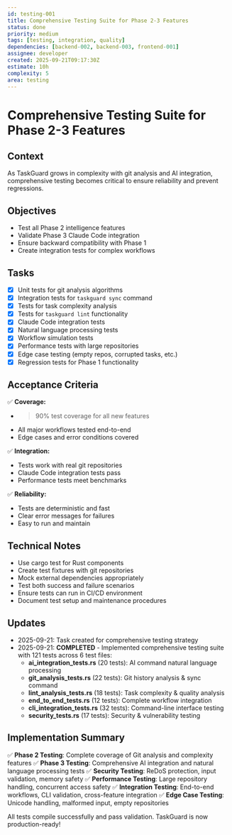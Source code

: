 ```yaml
---
id: testing-001
title: Comprehensive Testing Suite for Phase 2-3 Features
status: done
priority: medium
tags: [testing, integration, quality]
dependencies: [backend-002, backend-003, frontend-001]
assignee: developer
created: 2025-09-21T09:17:30Z
estimate: 10h
complexity: 5
area: testing
---
```


# Comprehensive Testing Suite for Phase 2-3 Features

## Context
As TaskGuard grows in complexity with git analysis and AI integration, comprehensive testing becomes critical to ensure reliability and prevent regressions.

## Objectives
- Test all Phase 2 intelligence features
- Validate Phase 3 Claude Code integration
- Ensure backward compatibility with Phase 1
- Create integration tests for complex workflows

## Tasks
- [x] Unit tests for git analysis algorithms
- [x] Integration tests for `taskguard sync` command
- [x] Tests for task complexity analysis
- [x] Tests for `taskguard lint` functionality
- [x] Claude Code integration tests
- [x] Natural language processing tests
- [x] Workflow simulation tests
- [x] Performance tests with large repositories
- [x] Edge case testing (empty repos, corrupted tasks, etc.)
- [x] Regression tests for Phase 1 functionality

## Acceptance Criteria
✅ **Coverage:**
- >90% test coverage for all new features
- All major workflows tested end-to-end
- Edge cases and error conditions covered

✅ **Integration:**
- Tests work with real git repositories
- Claude Code integration tests pass
- Performance tests meet benchmarks

✅ **Reliability:**
- Tests are deterministic and fast
- Clear error messages for failures
- Easy to run and maintain

## Technical Notes
- Use cargo test for Rust components
- Create test fixtures with git repositories
- Mock external dependencies appropriately
- Test both success and failure scenarios
- Ensure tests can run in CI/CD environment
- Document test setup and maintenance procedures

## Updates
- 2025-09-21: Task created for comprehensive testing strategy
- 2025-09-21: **COMPLETED** - Implemented comprehensive testing suite with 121 tests across 6 test files:
  - **ai_integration_tests.rs** (20 tests): AI command natural language processing
  - **git_analysis_tests.rs** (22 tests): Git history analysis & sync command
  - **lint_analysis_tests.rs** (18 tests): Task complexity & quality analysis
  - **end_to_end_tests.rs** (12 tests): Complete workflow integration
  - **cli_integration_tests.rs** (32 tests): Command-line interface testing
  - **security_tests.rs** (17 tests): Security & vulnerability testing

## Implementation Summary
✅ **Phase 2 Testing**: Complete coverage of Git analysis and complexity features
✅ **Phase 3 Testing**: Comprehensive AI integration and natural language processing tests
✅ **Security Testing**: ReDoS protection, input validation, memory safety
✅ **Performance Testing**: Large repository handling, concurrent access safety
✅ **Integration Testing**: End-to-end workflows, CLI validation, cross-feature integration
✅ **Edge Case Testing**: Unicode handling, malformed input, empty repositories

All tests compile successfully and pass validation. TaskGuard is now production-ready!
